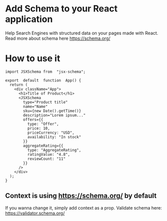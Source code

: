 # Add Schema to your React application

Help Search Engines with structured data on your pages made with React.
Read more about schema here https://schema.org/

# How to use it

    import JSXSchema from  "jsx-schema";

    export  default  function  App() {
      return (
        <div className="App">
          <h1>Title of Product</h1>
          <JSXSchema
            type="Product title"
            name="Name"
    	    sku={new Date().getTime()}
    	    description="Lorem ipsum..."
    	    offers={{
    		  type: "Offer",
    	      price: 10,
    	      priceCurrency: "USD",
    	      availability: "In stock"
    	    }}
    	    aggregateRating={{
    	      type: "AggregateRating",
    	      ratingValue: "4.8",
    	      reviewCount: "11"
    	    }}
    	  />
        </div>
      );
    }

## Context is using https://schema.org/ by default

If you wanna change it, simply add context as a prop.
Validate schema here: https://validator.schema.org/
